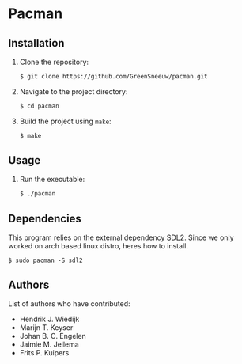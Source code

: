 # Pacman

## Installation

1. Clone the repository:

    ```bash
    $ git clone https://github.com/GreenSneeuw/pacman.git
    ```

2. Navigate to the project directory:

    ```bash
    $ cd pacman
    ```

3. Build the project using `make`:

    ```bash
    $ make
    ```

## Usage

1. Run the executable:

    ```bash
    $ ./pacman
    ```

## Dependencies

This program relies on the external dependency [SDL2](http://www.libsdl.org).
Since we only worked on arch based linux distro, heres how to install.

    $ sudo pacman -S sdl2

## Authors

List of authors who have contributed:

- Hendrik J. Wiedijk
- Marijn T. Keyser
- Johan B. C. Engelen
- Jaimie M. Jellema
- Frits P. Kuipers
